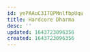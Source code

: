 ```yaml
---
id: yePAAuC3I7QPMnlfbpUqu
title: Hardcore Dharma
desc: ''
updated: 1643723096356
created: 1643723096356
---
```


